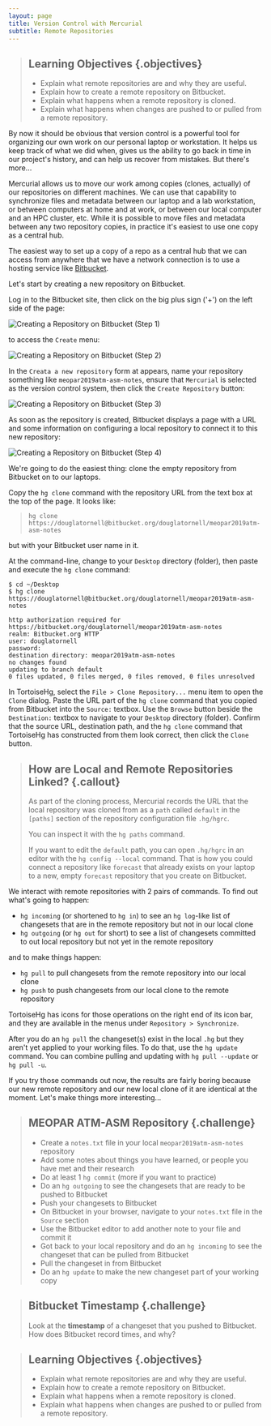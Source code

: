 ```yaml
---
layout: page
title: Version Control with Mercurial
subtitle: Remote Repositories
---
```

> ## Learning Objectives {.objectives}
>
> * Explain what remote repositories are and why they are useful.
> * Explain how to create a remote repository on Bitbucket.
> * Explain what happens when a remote repository is cloned.
> * Explain what happens when changes are pushed to or pulled from a remote repository.

By now it should be obvious that version control is a powerful tool for organizing our own work on our personal laptop or workstation.
It helps us keep track of what we did when,
gives us the ability to go back in time in our project's history,
and can help us recover from mistakes.
But there's more...

Mercurial allows us to move our work among copies
(clones, actually)
of our repositories on different machines.
We can use that capability to synchronize files and metadata between our laptop and a lab workstation,
or between computers at home and at work,
or between our local computer and an HPC cluster,
etc.
While it is possible to move files and metadata between any two repository copies,
in practice it's easiest to use one copy as a central hub.

The easiest way to set up a copy of a repo as a central hub that we can access from anywhere that we have a network connection is to use a hosting service like [Bitbucket](https://bitbucket.org/).

Let's start by creating a new repository on Bitbucket.

Log in to the Bitbucket site,
then click on the big plus sign ('+') on the left side of the page:

![Creating a Repository on Bitbucket (Step 1)](fig/bitbucket-create-repo-01.png)

to access the `Create` menu:

![Creating a Repository on Bitbucket (Step 2)](fig/bitbucket-create-repo-02.png)

In the `Creata a new repository` form at appears,
name your repository something like `meopar2019atm-asm-notes`,
ensure that `Mercurial` is selected as the version control system,
then click the `Create Repository` button:

![Creating a Repository on Bitbucket (Step 3)](fig/bitbucket-create-repo-03.png)

As soon as the repository is created,
Bitbucket displays a page with a URL and some information on configuring a local repository to connect it to this new repository:

![Creating a Repository on Bitbucket (Step 4)](fig/bitbucket-create-repo-04.png)

We're going to do the easiest thing:
clone the empty repository from Bitbucket on to our laptops.

Copy the `hg clone` command with the repository URL from the text box at the top of the page.
It looks like:

> `hg clone https://douglatornell@bitbucket.org/douglatornell/meopar2019atm-asm-notes`

but with your Bitbucket user name in it.

At the command-line,
change to your `Desktop` directory (folder),
then paste and execute the `hg clone` command:

~~~ {.bash}
$ cd ~/Desktop
$ hg clone https://douglatornell@bitbucket.org/douglatornell/meopar2019atm-asm-notes
~~~
~~~ {.output}
http authorization required for https://bitbucket.org/douglatornell/meopar2019atm-asm-notes
realm: Bitbucket.org HTTP
user: douglatornell
password:
destination directory: meopar2019atm-asm-notes
no changes found
updating to branch default
0 files updated, 0 files merged, 0 files removed, 0 files unresolved
~~~

In TortoiseHg,
select the `File > Clone Repository...` menu item to open the `Clone` dialog.
Paste the URL part of the `hg clone` command that you copied from Bitbucket into the `Source:` textbox.
Use the `Browse` button beside the `Destination:` textbox to navigate to your `Desktop` directory (folder).
Confirm that the source URL,
destination path,
and the `hg clone` command that TortoiseHg has constructed from them look correct,
then click the `Clone` button.

> ## How are Local and Remote Repositories Linked? {.callout}
>
> As part of the cloning process,
> Mercurial records the URL that the local repository was cloned from as a `path` called `default` in the `[paths]` section
> of the repository configuration file `.hg/hgrc`.
>
> You can inspect it with the `hg paths` command.
>
> If you want to edit the `default` path,
> you can open `.hg/hgrc` in an editor with the `hg config --local` command.
> That is how you could connect a repository like `forecast` that already exists on your laptop to a new,
> empty `forecast` repository that you create on Bitbucket.

We interact with remote repositories with 2 pairs of commands.
To find out what's going to happen:

* `hg incoming` (or shortened to `hg in`) to see an `hg log`-like list of changesets that are in the remote repository but not in our local clone
* `hg outgoing` (or `hg out` for short) to see a list of changesets committed to out local repository but not yet in the remote repository

and to make things happen:

* `hg pull` to pull changesets from the remote repository into our local clone
* `hg push` to push changesets from our local clone to the remote repository

TortoiseHg has icons for those operations on the right end of its icon bar,
and they are available in the menus under `Repository > Synchronize`.

After you do an `hg pull` the changeset(s) exist in the local `.hg` but they aren't yet applied to your working files.
To do that,
use the `hg update` command.
You can combine pulling and updating with `hg pull --update` or `hg pull -u`.

If you try those commands out now,
the results are fairly boring because our new remote repository and our new local clone of it are identical at the moment.
Let's make things more interesting...

> ## MEOPAR ATM-ASM Repository {.challenge}
>
> * Create a `notes.txt` file in your local `meopar2019atm-asm-notes` repository
> * Add some notes about things you have learned,
>   or people you have met and their research
> * Do at least 1 `hg commit` (more if you want to practice)
> * Do an `hg outgoing` to see the changesets that are ready to be pushed to Bitbucket
> * Push your changesets to Bitbucket
> * On Bitbucket in your browser,
>   navigate to your `notes.txt` file in the `Source` section
> * Use the Bitbucket editor to add another note to your file and commit it
> * Got back to your local repository and do an `hg incoming` to see the changeset that can be pulled from Bitbucket
> * Pull the changeset in from Bitbucket
> * Do an `hg update` to make the new changeset part of your working copy


> ## Bitbucket Timestamp {.challenge}
>
> Look at the **timestamp** of a changeset that you pushed to Bitbucket.
> How does Bitbucket record times, and why?


> ## Learning Objectives {.objectives}
>
> * Explain what remote repositories are and why they are useful.
> * Explain how to create a remote repository on Bitbucket.
> * Explain what happens when a remote repository is cloned.
> * Explain what happens when changes are pushed to or pulled from a remote repository.
